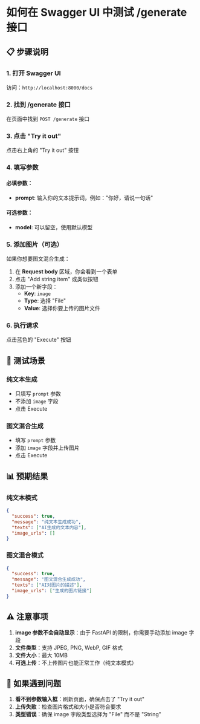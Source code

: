 # 如何在 Swagger UI 中测试 /generate 接口

## 📋 步骤说明

### 1. 打开 Swagger UI
访问：`http://localhost:8000/docs`

### 2. 找到 /generate 接口
在页面中找到 `POST /generate` 接口

### 3. 点击 "Try it out"
点击右上角的 "Try it out" 按钮

### 4. 填写参数

#### 必填参数：
- **prompt**: 输入你的文本提示词，例如："你好，请说一句话"

#### 可选参数：
- **model**: 可以留空，使用默认模型

### 5. 添加图片（可选）

如果你想要图文混合生成：

1. 在 **Request body** 区域，你会看到一个表单
2. 点击 "Add string item" 或类似按钮
3. 添加一个新字段：
   - **Key**: `image`
   - **Type**: 选择 "File" 
   - **Value**: 选择你要上传的图片文件

### 6. 执行请求
点击蓝色的 "Execute" 按钮

## 🎯 测试场景

### 纯文本生成
- 只填写 `prompt` 参数
- 不添加 `image` 字段
- 点击 Execute

### 图文混合生成  
- 填写 `prompt` 参数
- 添加 `image` 字段并上传图片
- 点击 Execute

## 📊 预期结果

### 纯文本模式
```json
{
  "success": true,
  "message": "纯文本生成成功",
  "texts": ["AI生成的文本内容"],
  "image_urls": []
}
```

### 图文混合模式
```json
{
  "success": true,
  "message": "图文混合生成成功", 
  "texts": ["AI对图片的描述"],
  "image_urls": ["生成的图片链接"]
}
```

## ⚠️ 注意事项

1. **image 参数不会自动显示**：由于 FastAPI 的限制，你需要手动添加 image 字段
2. **文件类型**：支持 JPEG, PNG, WebP, GIF 格式
3. **文件大小**：最大 10MB
4. **可选上传**：不上传图片也能正常工作（纯文本模式）

## 🔧 如果遇到问题

1. **看不到参数输入框**：刷新页面，确保点击了 "Try it out"
2. **上传失败**：检查图片格式和大小是否符合要求
3. **类型错误**：确保 image 字段类型选择为 "File" 而不是 "String"
